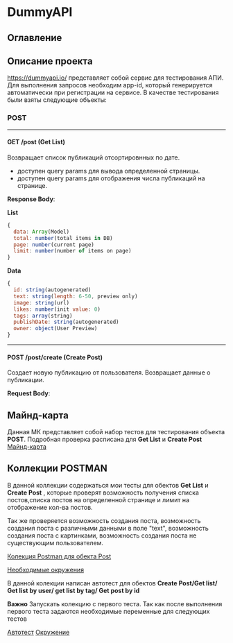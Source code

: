 # DummyAPI

## Оглавление


## Описание проекта
https://dummyapi.io/ представляет собой сервис для тестирования АПИ. Для выполнения запросов необходим app-id, который генерируется автоматически при регистрации на сервисе. 
В качестве тестирования были взяты следующие объекты:
### POST
____
#### GET /post (Get List)
Возвращает список публикаций отсортировнных по дате. 
- доступен query params для вывода определенной страницы.
- доступен query params для отображения числа публикаций на странице.

**Response Body**:

**List**
```javascript
{
  data: Array(Model)
  total: number(total items in DB)
  page: number(current page)
  limit: number(number of items on page)
}
```
**Data**
```javascript
{
  id: string(autogenerated)
  text: string(length: 6-50, preview only)
  image: string(url)
  likes: number(init value: 0)
  tags: array(string)
  publishDate: string(autogenerated)
  owner: object(User Preview)
}
```
____
#### POST /post/create (Create Post)
Создает новую публикацию от пользователя. Возвращает данные о публикации.

**Request Body**:



## Майнд-карта
Данная МК представляет собой набор тестов для тестирования объекта **POST**. Подробная проверка расписана для **Get List** и **Create Post**
[Майнд-карта](https://drive.google.com/file/d/105fVu9zjqIJng1eLJsuv-7nmzJbmWPVF/view?usp=sharing)
## Коллекции POSTMAN

В данной коллекции содержаться мои тесты для обектов **Get List** и **Create Post** , которые проверят возможность получения списка постов,списка постов на определенной странице и лимит на отображение кол-ва постов.

Так же проверяется возможность создания поста, возможность создания поста с различными данными в поле  "text", возможность создания поста с картинками, возможность создания поста не существующим пользователем. 

[Колекция Postman для обекта Post](https://github.com/Lexzender/DummyAPI/blob/main/Dummy%20API.postman_collection.json)

[Необходимые окружения](https://github.com/Lexzender/DummyAPI/blob/main/local.postman_environment.json)


В данной колекции написан автотест для обектов **Create Post/Get list/ Get list by user/ get list by tag/ Get post by id**

**Важно** Запускать колекцию с первого теста. Так как после выполнения первого теста задаются необходимые переменные для следующих тестов 

[Автотест](https://github.com/Lexzender/DummyAPI/blob/main/Post%20avotest.postman_collection.json)
[Окружение](https://github.com/Lexzender/DummyAPI/blob/main/local.postman_environment.json)

